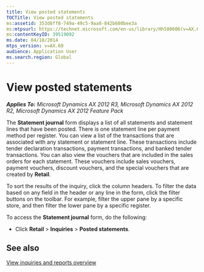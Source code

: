 ```yaml
---
title: View posted statements
TOCTitle: View posted statements
ms:assetid: 353d8ff8-749a-49c5-9aa8-842b680bee3a
ms:mtpsurl: https://technet.microsoft.com/en-us/library/Hh580606(v=AX.60)
ms:contentKeyID: 39519092
ms.date: 04/18/2014
mtps_version: v=AX.60
audience: Application User
ms.search.region: Global
---
```


# View posted statements 


_**Applies To:** Microsoft Dynamics AX 2012 R3, Microsoft Dynamics AX 2012 R2, Microsoft Dynamics AX 2012 Feature Pack_

The **Statement journal** form displays a list of all statements and statement lines that have been posted. There is one statement line per payment method per register. You can view a list of the transactions that are associated with any statement or statement line. These transactions include tender declaration transactions, payment transactions, and banked tender transactions. You can also view the vouchers that are included in the sales orders for each statement. These vouchers include sales vouchers, payment vouchers, discount vouchers, and the special vouchers that are created by **Retail**.

To sort the results of the inquiry, click the column headers. To filter the data based on any field in the header or any line in the form, click the filter buttons on the toolbar. For example, filter the upper pane by a specific store, and then filter the lower pane by a specific register.

To access the **Statement journal** form, do the following:

  - Click **Retail** \> **Inquiries** \> **Posted statements**.

## See also

[View inquiries and reports overview](view-inquiries-and-reports-overview.md)

  


